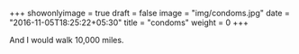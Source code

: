 +++
showonlyimage = true
draft = false
image = "img/condoms.jpg"
date = "2016-11-05T18:25:22+05:30"
title = "condoms"
weight = 0
+++

And I would walk 10,000 miles.

